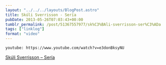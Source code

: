```yaml
---
layout: "../../../layouts/BlogPost.astro"
title: Skúli Sverrisson - Sería
pubDate: 2013-05-26T07:03:43+00:00
tumblr_permalink: /post/51367557977/sk%C3%BAli-sverrisson-ser%C3%ADa
tags: ["linklog"]
format: "video"
---
```


`youtube: https://www.youtube.com/watch?v=e3donBksyNU`

[Skúli Sverrisson &#8211; Sería][1]

[1]: https://www.youtube.com/watch?v=e3donBksyNU
